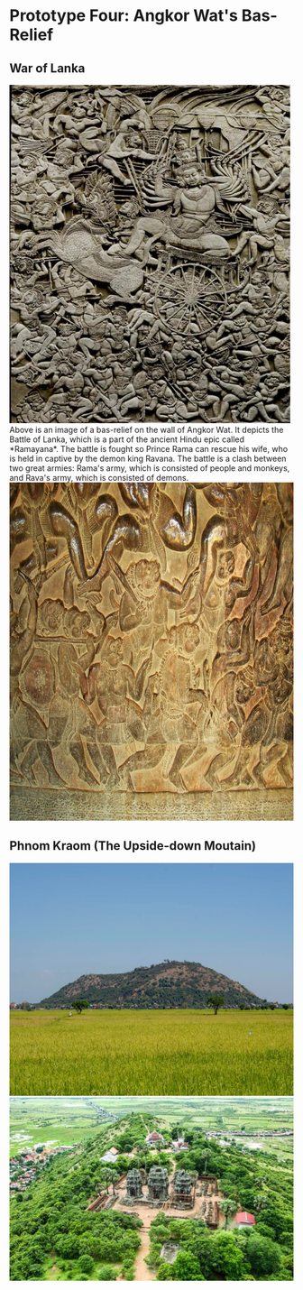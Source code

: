 # Prototype Four: Angkor Wat's Bas-Relief 

## War of Lanka
<img src="images/battleOfLanka.jpeg" width="498" height="600">
Above is an image of a bas-relief on the wall of Angkor Wat. It depicts the Battle of Lanka, which is a part of the ancient Hindu epic called *Ramayana*. The battle is fought so Prince Rama can rescue his wife, who is held in captive by the demon king Ravana. The battle is a clash between two great armies: Rama's army, which is consisted of people and monkeys, and Rava's army, which is consisted of demons. 

<img src="images/monkeyarmy.jpeg" width="800" height="600">

## Phnom Kraom (The Upside-down Moutain)

<img src="images/phnomkrom_field.jpeg" width="620" height="413" >
<img src="images/phnomkrom_top.jpeg" >


